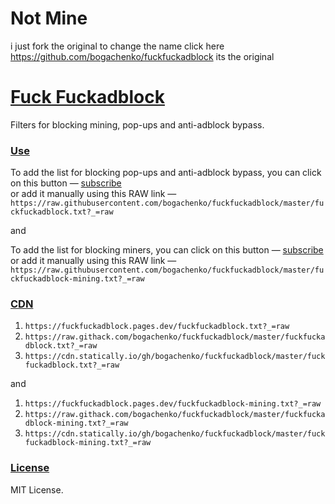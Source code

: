 # Not Mine
i just fork the original to change the name click here https://github.com/bogachenko/fuckfuckadblock
its the original 


# [Fuck Fuckadblock](https://github.com/bogachenko/fuckfuckadblock/wiki/About-Fuck-Fuckadblock)

Filters for blocking mining, pop-ups and anti-adblock bypass.

### [Use](https://github.com/bogachenko/fuckfuckadblock/wiki/Installation-instruction)

To add the list for blocking pop-ups and anti-adblock bypass, you can click on this button — [subscribe](https://subscribe.adblockplus.org/?location=https://raw.githubusercontent.com/bogachenko/fuckfuckadblock/master/fuckfuckadblock.txt?_=raw&title=Fuck%20Fuckadblock)<br>or add it manually using this RAW link — `https://raw.githubusercontent.com/bogachenko/fuckfuckadblock/master/fuckfuckadblock.txt?_=raw`

and

To add the list for blocking miners, you can click on this button — [subscribe](https://subscribe.adblockplus.org?location=https://raw.githubusercontent.com/bogachenko/fuckfuckadblock/master/fuckfuckadblock-mining.txt?_=raw&title=Fuck%20Fuckadblock%3A%20Mining)<br>or add it manually using this RAW link — `https://raw.githubusercontent.com/bogachenko/fuckfuckadblock/master/fuckfuckadblock-mining.txt?_=raw`

### [CDN](https://github.com/bogachenko/fuckfuckadblock/wiki/Mirror-lists)

1. `https://fuckfuckadblock.pages.dev/fuckfuckadblock.txt?_=raw`
2. `https://raw.githack.com/bogachenko/fuckfuckadblock/master/fuckfuckadblock.txt?_=raw`
3. `https://cdn.statically.io/gh/bogachenko/fuckfuckadblock/master/fuckfuckadblock.txt?_=raw`

and

1. `https://fuckfuckadblock.pages.dev/fuckfuckadblock-mining.txt?_=raw`
2. `https://raw.githack.com/bogachenko/fuckfuckadblock/master/fuckfuckadblock-mining.txt?_=raw`
3. `https://cdn.statically.io/gh/bogachenko/fuckfuckadblock/master/fuckfuckadblock-mining.txt?_=raw`

### [License](https://github.com/bogachenko/fuckfuckadblock/blob/master/LICENSE.md)

MIT License.
